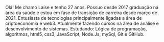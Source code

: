 Olá! Me chamo Laíse e tenho 27 anos. Possuo desde 2017 graduação ná área da saúde e estou em fase de transição de carreira desde março de 2021. Entusiasta de tecnologias principalmente ligadas a área de criptoeconomia e web3. Atualmente fazendo cursos na área de análise e desenvolvimento de sistemas. Estudando: Lógica de programação, algoritmos, html5, css3, JavaScript, Node.Js, mySql, Git e GitHub.
